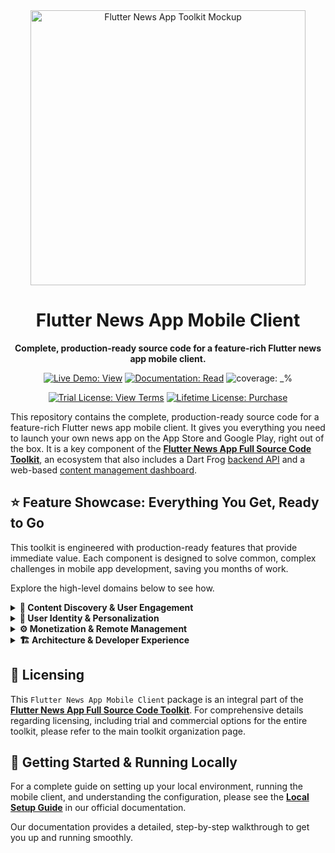 <div align="center">
  <img src="https://repository-images.githubusercontent.com/946589707/33b56f2c-76c3-4af0-a67f-8c08ca494b1b" alt="Flutter News App Toolkit Mockup" width="440">
  <h1>Flutter News App Mobile Client</h1>
  <p><strong>Complete, production-ready source code for a feature-rich Flutter news app mobile client.</strong></p>
</div>

<p align="center">
  <a href="https://flutter-news-app-full-source-code.github.io/flutter-news-app-mobile-client-full-source-code/"><img src="https://img.shields.io/badge/LIVE_DEMO-VIEW-orange?style=for-the-badge" alt="Live Demo: View"></a>
  <a href="https://flutter-news-app-full-source-code.github.io/docs/mobile-client/local-setup/"><img src="https://img.shields.io/badge/DOCUMENTATION-READ-slategray?style=for-the-badge" alt="Documentation: Read"></a>
  <img src="https://img.shields.io/badge/coverage-_%25-green?style=for-the-badge" alt="coverage: _%">
</p>
<p align="center">
  <a href="LICENSE"><img src="https://img.shields.io/badge/TRIAL_LICENSE-VIEW_TERMS-blue?style=for-the-badge" alt="Trial License: View Terms"></a>
  <a href="https://github.com/sponsors/flutter-news-app-full-source-code"><img src="https://img.shields.io/badge/LIFETIME_LICENSE-PURCHASE-purple?style=for-the-badge" alt="Lifetime License: Purchase"></a>
</p>

This repository contains the complete, production-ready source code for a feature-rich Flutter news app mobile client. It gives you everything you need to launch your own news app on the App Store and Google Play, right out of the box. It is a key component of the [**Flutter News App Full Source Code Toolkit**](https://github.com/flutter-news-app-full-source-code), an ecosystem that also includes a Dart Frog [backend API](https://github.com/flutter-news-app-full-source-code/flutter-news-app-api-server-full-source-code) and a web-based [content management dashboard](https://github.com/flutter-news-app-full-source-code/flutter-news-app-web-dashboard-full-source-code).


## ⭐ Feature Showcase: Everything You Get, Ready to Go

This toolkit is engineered with production-ready features that provide immediate value. Each component is designed to solve common, complex challenges in mobile app development, saving you months of work.

Explore the high-level domains below to see how.

<details>
<summary><strong>📰 Content Discovery & User Engagement</strong></summary>

### 📱 Dynamic, High-Performance News Feed
A beautiful, infinitely scrolling feed serves as the core of the user experience. It's not just a list; it's an intelligent content delivery system.
- **Instantaneous Content Switching:** An intelligent, session-based cache pre-fetches and holds data, eliminating loading spinners when users switch between their preferred content views.
- **Personalized Viewing:** Users control their experience with settings for information density and image presentation, adapting the feed to their reading style.
- **Smart In-Feed Prompts:** The feed dynamically injects context-aware items like calls-to-action and content suggestions, driven by configurable rules to avoid user fatigue.
> **Your Advantage:** You get a world-class, production-quality feed system out of the box. Skip the complex UI, state management, and performance optimization work.

---

### 🔎 Powerful & Intuitive Search
Give users the tools to find exactly what they're looking for with a multi-faceted discovery system.
- **Customizable Filter Bar:** A persistent, one-tap filter bar provides instant access to pre-defined and user-created content streams.
- **Advanced Content Curation:** A dedicated UI allows users to construct and save highly specific news feeds by combining various content categories, publishers, and regions of interest.
- **Dedicated Discovery Hub:** Users can browse publishers by category in horizontally scrolling carousels, apply regional filters, and perform targeted searches.
> **Your Advantage:** Deliver powerful content discovery tools that keep users engaged, increase session duration, and encourage return visits.

</details>

<details>
<summary><strong>👤 User Identity & Personalization</strong></summary>

### 🔐 Secure, Modern Authentication
A complete and secure user authentication system is built-in, covering the entire user lifecycle.
- **Flexible Sign-In Options:** Includes modern passwordless and anonymous sign-in flows to reduce friction for new users.
- **Seamless Account Linking:** A robust process allows anonymous users to create a permanent account while transparently migrating all their data—including preferences, bookmarked headlines, and saved content views.
> **Your Advantage:** The complex logic for security, user management, and data migration is already solved, providing a seamless and secure user journey from the start.

---

### 🎨 Deep User Customization
Empower users to tailor the app to their exact preferences, creating a sticky and personal experience.
- **Content Subscriptions:** Users can personalize their feed by following specific topics, news organizations, or areas of interest.
- **Appearance Control:** A comprehensive settings panel allows configuration of the theme (Light/Dark/System), accent colors, and font styles.
- **Personalized Collections:** Users can bookmark headlines for later reading and fully manage their custom-built news feeds.
> **Your Advantage:** Built-in personalization features that are proven to drive user retention are included and fully functional from day one.

</details>

<details>
<summary><strong>⚙️ Monetization & Remote Management</strong></summary>

### 💸 Flexible, Provider-Agnostic Monetization
Start generating revenue immediately with a sophisticated ad system designed for performance and flexibility.
- **Multi-Provider Architecture:** Built on an abstraction that supports any ad network. It ships with production-ready providers for Google AdMob and a custom Local Ad Server, plus a Demo provider for easy testing.
- **Theme-Aware Native Ads:** Ads automatically adapt to the user's theme settings, making them feel like a natural part of the UI instead of an intrusion.
- **Performance Optimized:** An intelligent caching layer for inline and interstitial ads ensures a smooth, jank-free scrolling experience in feeds and during navigation.
> **Your Advantage:** Deploy a highly extensible, revenue-ready ad system that respects the user experience and scales with your business needs, all without being locked into a single provider.

---

### 📡 Backend-Driven Remote Control
Manage your app's behavior and operational state in real-time without needing to ship an app update.
- **Centralized Configuration:** Remotely control ad frequency, placement rules, user permission limits, and other critical parameters from the backend.
- **Critical State Management:** Includes built-in, production-ready flows for essential "kill switch" scenarios. Instantly activate a full-screen maintenance page or enforce a mandatory update with a non-dismissible screen that directs users to the app store.
> **Your Advantage:** Gain the agility to respond to operational needs in real-time. Deploy with the confidence that you can manage the entire app lifecycle, from feature flags to critical updates, directly from your server.

</details>

<details>
<summary><strong>🏗️ Architecture & Developer Experience</strong></summary>

### ✅ Clean, Scalable & Maintainable Codebase
Built on a modern, multi-layered architecture that prioritizes clarity, testability, and separation of concerns.
- **Predictable State Management:** Leverages the BLoC pattern with advanced concurrency transformers to handle complex UI events gracefully.
- **Robust Startup Process:** A "gatekeeper" initialization sequence ensures all critical dependencies (Remote Config, User Settings) are loaded and validated *before* the main UI is built, eliminating a whole class of lifecycle bugs.
- **Type-Safe Declarative Routing:** Navigation is managed by GoRouter using named routes for a well-structured and maintainable system.
> **Your Advantage:** The codebase is engineered to be easy to understand, maintain, and extend. It provides a solid, professional foundation for future development.

---

### 🛠️ Production-Ready Environment Tooling
Utilizes compile-time variables (`--dart-define`) to seamlessly switch between `production`, `development`, and `demo` environments.
- **Error-Proof Configuration:** This approach ensures environment-specific settings like API endpoints are set at build time, preventing accidental release of development configurations.
- **Streamlined Workflow:** Includes pre-configured VS Code `launch.json` profiles for one-click running and debugging in any environment.
> **Your Advantage:** A robust, professional environment setup that streamlines the development-to-production pipeline and prevents common configuration mistakes.

---

### 🌍 Localization-Ready from Day One
The application is fully internationalized and includes working English and Arabic localizations out of the box.
- **Simple Extensibility:** Adding new languages is a straightforward process using standard `.arb` files.
> **Your Advantage:** The architecture is designed for a global audience, allowing you to easily adapt the application and expand into new markets.

</details>

## 🔑 Licensing

This `Flutter News App Mobile Client` package is an integral part of the [**Flutter News App Full Source Code Toolkit**](https://github.com/flutter-news-app-full-source-code). For comprehensive details regarding licensing, including trial and commercial options for the entire toolkit, please refer to the main toolkit organization page.


## 🚀 Getting Started & Running Locally

For a complete guide on setting up your local environment, running the mobile client, and understanding the configuration, please see the **[Local Setup Guide](https://flutter-news-app-full-source-code.github.io/docs/mobile-client/local-setup/)** in our official documentation.

Our documentation provides a detailed, step-by-step walkthrough to get you up and running smoothly.
